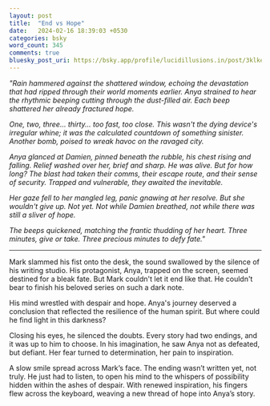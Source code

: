 ```yaml
---
layout: post
title:  "End vs Hope"
date:   2024-02-16 18:39:03 +0530
categories: bsky
word_count: 345
comments: true
bluesky_post_uri: https://bsky.app/profile/lucidillusions.in/post/3klke7px7532q
---
```



_"Rain hammered against the shattered window, echoing the devastation that had ripped through their world moments earlier. Anya strained to hear the rhythmic beeping cutting through the dust-filled air. Each beep shattered her already fractured hope._

_One, two, three... thirty... too fast, too close. This wasn't the dying device's irregular whine; it was the calculated countdown of something sinister. Another bomb, poised to wreak havoc on the ravaged city._

_Anya glanced at Damien, pinned beneath the rubble, his chest rising and falling. Relief washed over her, brief and sharp. He was alive. But for how long? The blast had taken their comms, their escape route, and their sense of security. Trapped and vulnerable, they awaited the inevitable._

_Her gaze fell to her mangled leg, panic gnawing at her resolve. But she wouldn't give up. Not yet. Not while Damien breathed, not while there was still a sliver of hope._

_The beeps quickened, matching the frantic thudding of her heart. Three minutes, give or take. Three precious minutes to defy fate."_

--- --- ---

Mark slammed his fist onto the desk, the sound swallowed by the silence of his writing studio. His protagonist, Anya, trapped on the screen, seemed destined for a bleak fate. But Mark couldn't let it end like that. He couldn't bear to finish his beloved series on such a dark note.

His mind wrestled with despair and hope. Anya's journey deserved a conclusion that reflected the resilience of the human spirit. But where could he find light in this darkness?

Closing his eyes, he silenced the doubts. Every story had two endings, and it was up to him to choose. In his imagination, he saw Anya not as defeated, but defiant. Her fear turned to determination, her pain to inspiration.

A slow smile spread across Mark’s face. The ending wasn’t written yet, not truly. He just had to listen, to open his mind to the whispers of possibility hidden within the ashes of despair. With renewed inspiration, his fingers flew across the keyboard, weaving a new thread of hope into Anya’s story.
